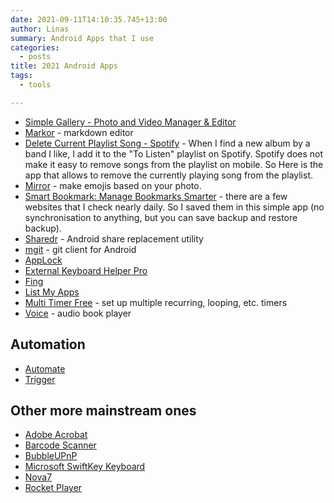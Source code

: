```yaml
---
date: 2021-09-11T14:10:35.745+13:00
author: Linas
summary: Android Apps that I use
categories:
  - posts
title: 2021 Android Apps
tags:
  - tools

---
```


* [Simple Gallery - Photo and Video Manager & Editor](https://play.google.com/store/apps/details?id=com.simplemobiletools.gallery)
* [Markor](https://play.google.com/store/apps/details?id=net.gsantner.markor) - markdown editor
* [Delete Current Playlist Song - Spotify](https://play.google.com/store/apps/details?id=net.virock.deletecurrentplaylistsong_spotify) - When I find a new album by a band I like, I add it to the "To Listen" playlist on Spotify. Spotify does not make it easy to remove songs from the playlist on mobile. So Here is the app that allows to remove the currently playing song from the playlist.
* [Mirror](https://play.google.com/store/apps/details?id=com.mirrorai.app) - make emojis based on your photo.
* [Smart Bookmark: Manage Bookmarks Smarter](https://play.google.com/store/apps/details?id=com.fangleness.smartbookmark) - there are a few websites that I check nearly daily. So I saved them in this simple app (no synchronisation to anything, but you can save backup and restore backup).
* [Sharedr](https://play.google.com/store/apps/details?id=com.rejh.sharedr) - Android share replacement utility
* [mgit](https://play.google.com/store/apps/details?id=com.manichord.mgit) - git client for Android
* [AppLock](https://play.google.com/store/apps/details?id=com.sp.protector.free)
* [External Keyboard Helper Pro](https://play.google.com/store/apps/details?id=com.apedroid.hwkeyboardhelper)
* [Fing](https://play.google.com/store/apps/details?id=com.overlook.android.fing)
* [List My Apps](https://play.google.com/store/apps/details?id=de.onyxbits.listmyapps)
* [Multi Timer Free](https://play.google.com/store/apps/details?id=org.catfantom.multitimerfree) - set up multiple recurring, looping, etc. timers
* [Voice](https://play.google.com/store/apps/details?id=de.ph1b.audiobook) - audio book player

## Automation
* [Automate](https://play.google.com/store/apps/details?id=com.llamalab.automate) 
* [Trigger](https://play.google.com/store/apps/details?id=com.jwsoft.nfcactionlauncher) 

## Other more mainstream ones
* [Adobe Acrobat](https://play.google.com/store/apps/details?id=com.adobe.reader) 
* [Barcode Scanner](https://play.google.com/store/apps/details?id=com.google.zxing.client.android) 
* [BubbleUPnP](https://play.google.com/store/apps/details?id=com.bubblesoft.android.bubbleupnp) 
* [Microsoft SwiftKey Keyboard](https://play.google.com/store/apps/details?id=com.touchtype.swiftkey) 
* [Nova7](https://play.google.com/store/apps/details?id=com.teslacoilsw.launcher) 
* [Rocket Player](https://play.google.com/store/apps/details?id=com.jrtstudio.AnotherMusicPlayer)